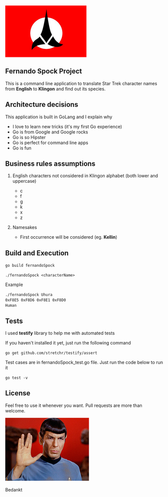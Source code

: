 ![Klingon Flag](https://github.com/fegoulart/fegoulartAssets/blob/master/klingonFlag.jpg)

## Fernando Spock Project

This is a command line application to translate Star Trek character names from **English** to **Klingon**  and find out its species.

## Architecture decisions

This application is built in GoLang and I explain why

* I love to learn new tricks (it's my first Go experience)
* Go is from Google and Google rocks
* Go is so Hipster
* Go is perfect for command line apps
* Go is fun 

## Business rules assumptions

1. English characters not considered in Klingon alphabet (both lower and uppercase)

    * c
    * f
    * g
    * k
    * x
    * z
    
2. Namesakes
    * First occurrence will be considered (eg. **Kellin**)

## Build and Execution

`go build fernandoSpock`

`./fernandoSpock <characterName>`

Example

`./fernandoSpock Uhura`<br>
`0xF8E5 0xF8D6 0xF8E1 0xF8D0`<br>
`Human`

## Tests

I used **testify** library to help me with automated tests

If you haven't installed it yet, just run the following command

`go get github.com/stretchr/testify/assert`

Test cases are in fernandoSpock_test.go file.
Just run the code below to run it

`go test -v`

## License

Feel free to use it whenever you want. Pull requests are more than welcome.<br>

![Spock greeting](https://github.com/fegoulart/fegoulartAssets/blob/master/spock.jpg)
<br><br>
Bedankt